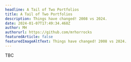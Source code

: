 ```yaml
---
headline: A Tail of Two Portfolios
title: A Tail of Two Portfolios
description: Things have changed! 2008 vs 2024.
date: 2024-01-07T17:49:34.468Z
author: MH
authorurl: https://github.com/mrhorrocks
featuredArticle: false
featuredImageAltText: Things have changed! 2008 vs 2024.
---
```

TBC